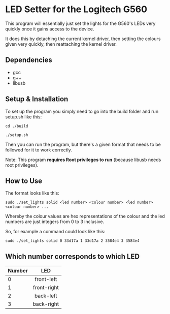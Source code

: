 # LED Setter for the Logitech G560

This program will essentially just set the lights for the G560's LEDs very quickly once it gains access to the device.

It does this by detaching the current kernel driver, then setting the colours given very quickly, then reattaching the kernel driver.

## Dependencies

- gcc
- g++
- libusb


## Setup & Installation

To set up the program you simply need to go into the build folder and run setup.sh like this:
```
cd ./build
```

```
./setup.sh
```
Then you can run the program, but there's a given format that needs to be followed for it to work correctly.

Note:
This program **requires Root privileges to run** (because libusb needs root privileges).

## How to Use

The format looks like this:
```
sudo ./set_lights solid <led number> <colour number> <led number> <colour number> ...
```
Whereby the colour values are hex representations of the colour and the led numbers are just integers from 0 to 3 inclusive.


So, for example a command could look like this:
```
sudo ./set_lights solid 0 33d17a 1 33d17a 2 3584e4 3 3584e4
```

## Which number corresponds to which LED

| Number        | LED           |
| ------------- |:-------------:|
| 0             | front-left    |
| 1             | front-right   |
| 2             | back-left     |
| 3             | back-right    |